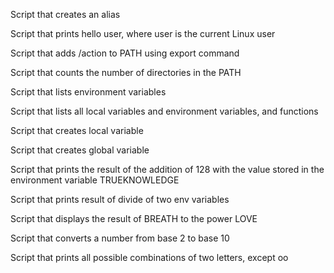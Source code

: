 Script that creates an alias

Script that prints hello user, where user is the current Linux user

Script that adds /action to PATH using export command

Script that counts  the number of directories in the PATH

Script that lists environment variables

Script that lists all local variables and environment variables, and functions

Script that creates local variable

Script that creates global variable

Script that prints the result of the addition of 128 with the value stored in the environment variable TRUEKNOWLEDGE

Script that prints result of divide of two env variables

Script that displays the result of BREATH to the power LOVE

Script that converts a number from base 2 to base 10

Script that prints all possible combinations of two letters, except oo


